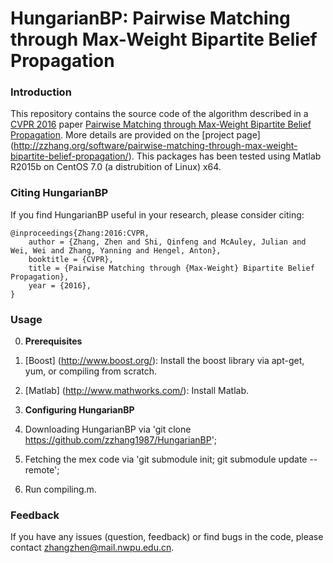 # HungarianBP: Pairwise Matching through Max-Weight Bipartite Belief Propagation

### Introduction
This repository contains the source code of the algorithm described in a [CVPR 2016](http://www.pamitc.org/cvpr16/) paper [Pairwise Matching through Max-Weight Bipartite Belief Propagation](http://zzhang.org/ZhangEtal2016Cvpr.pdf). More details are provided on the [project page] (http://zzhang.org/software/pairwise-matching-through-max-weight-bipartite-belief-propagation/).
This packages has been tested using Matlab R2015b on CentOS 7.0 (a distrubition of Linux) x64.

### Citing HungarianBP

If you find HungarianBP useful in your research, please consider citing:

    @inproceedings{Zhang:2016:CVPR,
        author = {Zhang, Zhen and Shi, Qinfeng and McAuley, Julian and Wei, Wei and Zhang, Yanning and Hengel, Anton},
        booktitle = {CVPR},
        title = {Pairwise Matching through {Max-Weight} Bipartite Belief Propagation},
        year = {2016}, 
    }

### Usage
0. **Prerequisites** 
 0. [Boost] (http://www.boost.org/): Install the boost library via apt-get, yum, or compiling from scratch.
 1. [Matlab] (http://www.mathworks.com/): Install Matlab.

0. **Configuring HungarianBP**
 0. Downloading HungarianBP via 'git clone https://github.com/zzhang1987/HungarianBP';
 1. Fetching the mex code via 'git submodule init; git submodule update --remote';
 2. Run compiling.m.

### Feedback

If you have any issues (question, feedback) or find bugs in the code, please contact zhangzhen@mail.nwpu.edu.cn.



